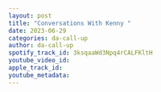 ```yaml
---
layout: post
title: "Conversations With Kenny "
date: 2023-06-29
categories: da-call-up
author: da-call-up
spotify_track_id: 3ksqaaWd3Npq4rCALFKltH
youtube_video_id: 
apple_track_id: 
youtube_metadata: 
---
```


